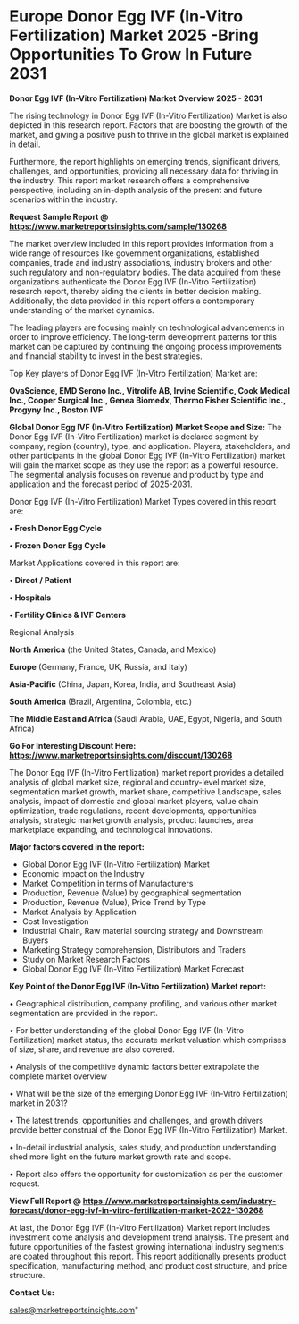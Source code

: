 # Europe Donor Egg IVF (In-Vitro Fertilization) Market 2025 -Bring Opportunities To Grow In Future 2031

<Strong> Donor Egg IVF (In-Vitro Fertilization) Market Overview 2025 - 2031</strong>

The rising technology in Donor Egg IVF (In-Vitro Fertilization) Market is also depicted in this research report. Factors that are boosting the growth of the market, and giving a positive push to thrive in the global market is explained in detail.

Furthermore, the report highlights on emerging trends, significant drivers, challenges, and opportunities, providing all necessary data for thriving in the industry. This report market research offers a comprehensive perspective, including an in-depth analysis of the present and future scenarios within the industry.

<strong>Request Sample Report @ <a href=https://www.marketreportsinsights.com/sample/130268>https://www.marketreportsinsights.com/sample/130268</a></strong>

The market overview included in this report provides information from a wide range of resources like government organizations, established companies, trade and industry associations, industry brokers and other such regulatory and non-regulatory bodies. The data acquired from these organizations authenticate the Donor Egg IVF (In-Vitro Fertilization) research report, thereby aiding the clients in better decision making. Additionally, the data provided in this report offers a contemporary understanding of the market dynamics.

The leading players are focusing mainly on technological advancements in order to improve efficiency. The long-term development patterns for this market can be captured by continuing the ongoing process improvements and financial stability to invest in the best strategies.

Top Key players of Donor Egg IVF (In-Vitro Fertilization) Market are:

<strong>OvaScience, EMD Serono Inc., Vitrolife AB, Irvine Scientific, Cook Medical Inc., Cooper Surgical Inc., Genea Biomedx, Thermo Fisher Scientific Inc., Progyny Inc., Boston IVF</strong>

<strong><b>Global Donor Egg IVF (In-Vitro Fertilization) Market Scope and Size:</b></strong>
The Donor Egg IVF (In-Vitro Fertilization) market is declared segment by company, region (country), type, and application. Players, stakeholders, and other participants in the global Donor Egg IVF (In-Vitro Fertilization) market will gain the market scope as they use the report as a powerful resource. The segmental analysis focuses on revenue and product by type and application and the forecast period of 2025-2031.

Donor Egg IVF (In-Vitro Fertilization) Market Types covered in this report are:

<strong>• Fresh Donor Egg Cycle

• Frozen Donor Egg Cycle</strong>

Market Applications covered in this report are:

<strong>• Direct / Patient

• Hospitals

• Fertility Clinics & IVF Centers</strong> 

Regional Analysis

<strong>North America</strong> (the United States, Canada, and Mexico)

<strong>Europe</strong> (Germany, France, UK, Russia, and Italy)

<strong>Asia-Pacific</strong> (China, Japan, Korea, India, and Southeast Asia)

<strong>South America</strong> (Brazil, Argentina, Colombia, etc.)

<strong>The Middle East and Africa</strong> (Saudi Arabia, UAE, Egypt, Nigeria, and South Africa)

<strong>Go For Interesting Discount Here: <a href=https://www.marketreportsinsights.com/discount/130268>https://www.marketreportsinsights.com/discount/130268</a></strong>

The Donor Egg IVF (In-Vitro Fertilization) market report provides a detailed analysis of global market size, regional and country-level market size, segmentation market growth, market share, competitive Landscape, sales analysis, impact of domestic and global market players, value chain optimization, trade regulations, recent developments, opportunities analysis, strategic market growth analysis, product launches, area marketplace expanding, and technological innovations.

<strong><b>Major factors covered in the report:</b></strong>
<ul>
  <li>Global Donor Egg IVF (In-Vitro Fertilization) Market </li>
  <li>Economic Impact on the Industry</li>
  <li>Market Competition in terms of Manufacturers</li>
  <li>Production, Revenue (Value) by geographical segmentation</li>
  <li>Production, Revenue (Value), Price Trend by Type</li>
  <li>Market Analysis by Application</li>
  <li>Cost Investigation</li>
  <li>Industrial Chain, Raw material sourcing strategy and Downstream Buyers</li>
  <li>Marketing Strategy comprehension, Distributors and Traders</li>
  <li>Study on Market Research Factors</li>
  <li>Global Donor Egg IVF (In-Vitro Fertilization) Market Forecast</li>
</ul>

<strong><b>Key Point of the Donor Egg IVF (In-Vitro Fertilization) Market report:</b></strong>

• Geographical distribution, company profiling, and various other market segmentation are provided in the report.

• For better understanding of the global Donor Egg IVF (In-Vitro Fertilization) market status, the accurate market valuation which comprises of size, share, and revenue are also covered.

• Analysis of the competitive dynamic factors better extrapolate the complete market overview

• What will be the size of the emerging Donor Egg IVF (In-Vitro Fertilization) market in 2031?

• The latest trends, opportunities and challenges, and growth drivers provide better construal of the Donor Egg IVF (In-Vitro Fertilization) Market.

• In-detail industrial analysis, sales study, and production understanding shed more light on the future market growth rate and scope.

• Report also offers the opportunity for customization as per the customer request.

<strong><b>View Full Report @ <a href=https://www.marketreportsinsights.com/industry-forecast/donor-egg-ivf-in-vitro-fertilization-market-2022-130268>https://www.marketreportsinsights.com/industry-forecast/donor-egg-ivf-in-vitro-fertilization-market-2022-130268</a></b></strong>


At last, the Donor Egg IVF (In-Vitro Fertilization) Market report includes investment come analysis and development trend analysis. The present and future opportunities of the fastest growing international industry segments are coated throughout this report. This report additionally presents product specification, manufacturing method, and product cost structure, and price structure.

<strong>Contact Us:</strong>

sales@marketreportsinsights.com"
